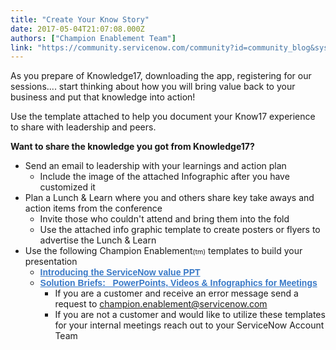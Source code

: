 ```yaml
---
title: "Create Your Know Story"
date: 2017-05-04T21:07:08.000Z
authors: ["Champion Enablement Team"]
link: "https://community.servicenow.com/community?id=community_blog&sys_id=c1bc6a25dbd0dbc01dcaf3231f9619e6"
---
```

<p>As you prepare of Knowledge17, downloading the app, registering for our sessions.... start thinking about how you will bring value back to your business and put that knowledge into action!</p><p></p><p>Use the template attached to help you document your Know17 experience to share with leadership and peers.   </p><p></p><p><strong>Want to share the knowledge you got from Knowledge17?</strong></p><ul><li>Send an email to leadership with your learnings and action plan<ul><li>Include the image of the attached Infographic after you have customized it</li></ul></li><li>Plan a Lunch &amp; Learn where you and others share key take aways and action items from the conference<ul><li>Invite those who couldn't attend and bring them into the fold</li><li>Use the attached info graphic template to create posters or flyers to advertise the Lunch &amp; Learn</li></ul></li><li>Use the following Champion Enablement<span style="font-size: 8pt;">(tm)</span> templates to build your presentation <ul><li><strong style="font-family: arial, sans-serif; color: #666666;"><a title="" _jive_internal="true" data-containerid="2154" data-containertype="14" data-objectid="4601" data-objecttype="102" href="/community?id=community_article&sys_id=65dca665dbd0dbc01dcaf3231f961929" style="font-weight: inherit; font-style: inherit; font-family: inherit; color: #3778c7;">Introducing the ServiceNow value PPT </a></strong></li><li><strong style="font-family: arial, sans-serif; color: #666666;"><a title="" _jive_internal="true" data-containerid="2154" data-containertype="14" data-objectid="6428" data-objecttype="102" href="/community?id=community_article&sys_id=513daae5dbd0dbc01dcaf3231f96192c" style="font-weight: inherit; font-style: inherit; font-family: inherit; color: #3778c7;">Solution Briefs:   PowerPoints, Videos &amp; Infographics for Meetings</a></strong><ul><li>If you are a customer and receive an error message send a request to <a title="pion.enablement@servicenow.com" href="mail:champion.enablement@servicenow.com">champion.enablement@servicenow.com</a></li></ul><ul><li>If you are not a customer and would like to utilize these templates for your internal meetings reach out to your ServiceNow Account Team</li></ul></li></ul></li></ul>
